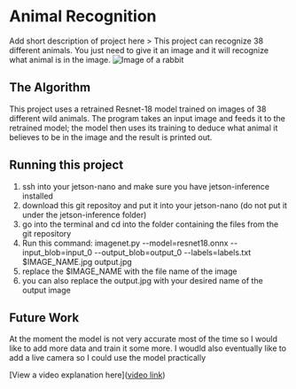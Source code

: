 # Animal Recognition

 Add short description of project here > 
This project can recognize 38 different animals. You just need to give it an image and it will recognize what animal is in the image.
![Image of a rabbit](https://upload.wikimedia.org/wikipedia/commons/d/df/Eastern_Cottontail.JPG)

## The Algorithm

This project uses a retrained Resnet-18 model trained on images of 38 different wild animals. The program takes an input image and feeds it to the retrained model; the model then uses its training to deduce what animal it believes to be in the image and the result is printed out.

## Running this project

1. ssh into your jetson-nano and make sure you have jetson-inference installed
2. download this git repositoy and put it into your jetson-nano (do not put it under the jetson-inference folder)
3. go into the terminal and cd into the folder containing the files from the git repository
4. Run this command: imagenet.py --model=resnet18.onnx --input_blob=input_0 --output_blob=output_0 --labels=labels.txt $IMAGE_NAME.jpg output.jpg
5. replace the $IMAGE_NAME with the file name of the image
6. you can also replace the output.jpg with your desired name of the output image

## Future Work
At the moment the model is not very accurate most of the time so I would like to add more data and train it some more. I woudld also eventually like to add a live camera so I could use the model practically

[View a video explanation here]([video link](https://youtu.be/varbBgsf6dc))
